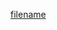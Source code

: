 [filename](https://raw.githubusercontent.com/gadhagod/pyrule-compendium/master/README.md ':include :type=md')